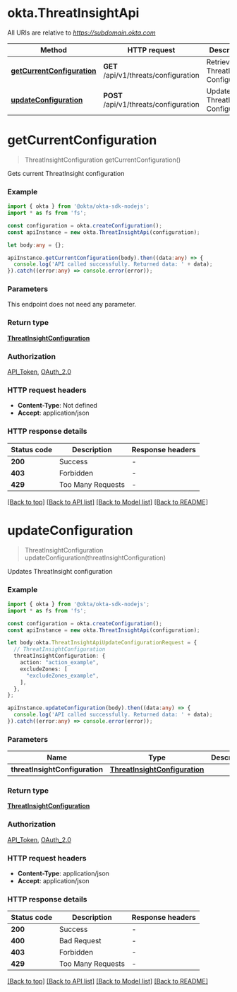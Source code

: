 # okta.ThreatInsightApi

All URIs are relative to *https://subdomain.okta.com*

Method | HTTP request | Description
------------- | ------------- | -------------
[**getCurrentConfiguration**](ThreatInsightApi.md#getcurrentconfiguration) | **GET** /api/v1/threats/configuration | Retrieve the ThreatInsight Configuration
[**updateConfiguration**](ThreatInsightApi.md#updateconfiguration) | **POST** /api/v1/threats/configuration | Update the ThreatInsight Configuration


# **getCurrentConfiguration**
> ThreatInsightConfiguration getCurrentConfiguration()

Gets current ThreatInsight configuration

### Example


```typescript
import { okta } from '@okta/okta-sdk-nodejs';
import * as fs from 'fs';

const configuration = okta.createConfiguration();
const apiInstance = new okta.ThreatInsightApi(configuration);

let body:any = {};

apiInstance.getCurrentConfiguration(body).then((data:any) => {
  console.log('API called successfully. Returned data: ' + data);
}).catch((error:any) => console.error(error));
```


### Parameters
This endpoint does not need any parameter.


### Return type

**[ThreatInsightConfiguration](ThreatInsightConfiguration.md)**

### Authorization

[API_Token](README.md#API_Token), [OAuth_2.0](README.md#OAuth_2.0)

### HTTP request headers

 - **Content-Type**: Not defined
 - **Accept**: application/json


### HTTP response details
| Status code | Description | Response headers |
|-------------|-------------|------------------|
**200** | Success |  -  |
**403** | Forbidden |  -  |
**429** | Too Many Requests |  -  |

[[Back to top]](#) [[Back to API list]](README.md#documentation-for-api-endpoints) [[Back to Model list]](README.md#documentation-for-models) [[Back to README]](README.md)

# **updateConfiguration**
> ThreatInsightConfiguration updateConfiguration(threatInsightConfiguration)

Updates ThreatInsight configuration

### Example


```typescript
import { okta } from '@okta/okta-sdk-nodejs';
import * as fs from 'fs';

const configuration = okta.createConfiguration();
const apiInstance = new okta.ThreatInsightApi(configuration);

let body:okta.ThreatInsightApiUpdateConfigurationRequest = {
  // ThreatInsightConfiguration
  threatInsightConfiguration: {
    action: "action_example",
    excludeZones: [
      "excludeZones_example",
    ],
  },
};

apiInstance.updateConfiguration(body).then((data:any) => {
  console.log('API called successfully. Returned data: ' + data);
}).catch((error:any) => console.error(error));
```


### Parameters

Name | Type | Description  | Notes
------------- | ------------- | ------------- | -------------
 **threatInsightConfiguration** | **[ThreatInsightConfiguration](ThreatInsightConfiguration.md)** |  | 


### Return type

**[ThreatInsightConfiguration](ThreatInsightConfiguration.md)**

### Authorization

[API_Token](README.md#API_Token), [OAuth_2.0](README.md#OAuth_2.0)

### HTTP request headers

 - **Content-Type**: application/json
 - **Accept**: application/json


### HTTP response details
| Status code | Description | Response headers |
|-------------|-------------|------------------|
**200** | Success |  -  |
**400** | Bad Request |  -  |
**403** | Forbidden |  -  |
**429** | Too Many Requests |  -  |

[[Back to top]](#) [[Back to API list]](README.md#documentation-for-api-endpoints) [[Back to Model list]](README.md#documentation-for-models) [[Back to README]](README.md)



